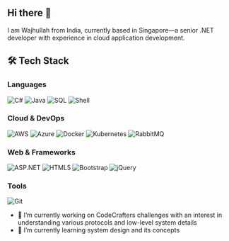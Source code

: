 ## Hi there 👋
I am Wajhullah from India, currently based in Singapore—a senior .NET developer with experience in cloud application development.

## 🛠️ Tech Stack

### **Languages**
![C#](https://img.shields.io/badge/C%23-239120?logo=c-sharp&logoColor=white)
![Java](https://img.shields.io/badge/Java-ED8B00?logo=openjdk&logoColor=white)
![SQL](https://img.shields.io/badge/SQL-4479A1?logo=postgresql&logoColor=white)
![Shell](https://img.shields.io/badge/Shell_Script-121011?logo=gnu-bash&logoColor=white)

### **Cloud & DevOps**
![AWS](https://img.shields.io/badge/AWS-232F3E?logo=amazon-aws&logoColor=white)
![Azure](https://img.shields.io/badge/Azure-0089D6?logo=microsoft-azure&logoColor=white)
![Docker](https://img.shields.io/badge/Docker-2496ED?logo=docker&logoColor=white)
![Kubernetes](https://img.shields.io/badge/Kubernetes-326CE5?logo=kubernetes&logoColor=white)
![RabbitMQ](https://img.shields.io/badge/RabbitMQ-FF6600?logo=rabbitmq&logoColor=white)

### **Web & Frameworks**
![ASP.NET](https://img.shields.io/badge/ASP.NET-512BD4?logo=.net&logoColor=white)
![HTML5](https://img.shields.io/badge/HTML5-E34F26?logo=html5&logoColor=white)
![Bootstrap](https://img.shields.io/badge/Bootstrap-7952B3?logo=bootstrap&logoColor=white)
![jQuery](https://img.shields.io/badge/jQuery-0769AD?logo=jquery&logoColor=white)

### **Tools**
![Git](https://img.shields.io/badge/Git-F05032?logo=git&logoColor=white)

- 🔭 I’m currently working on CodeCrafters challenges with an interest in understanding various protocols and low-level system details
- 🌱 I’m currently learning system design and its concepts 
<!--
**wajhullah/wajhullah** is a ✨ _special_ ✨ repository because its `README.md` (this file) appears on your GitHub profile.

Here are some ideas to get you started:

- 🔭 I’m currently working on ...
- 🌱 I’m currently learning ...
- 👯 I’m looking to collaborate on ...
- 🤔 I’m looking for help with ...
- 💬 Ask me about ...
- 📫 How to reach me: ...
- 😄 Pronouns: ...
- ⚡ Fun fact: ...
-->

